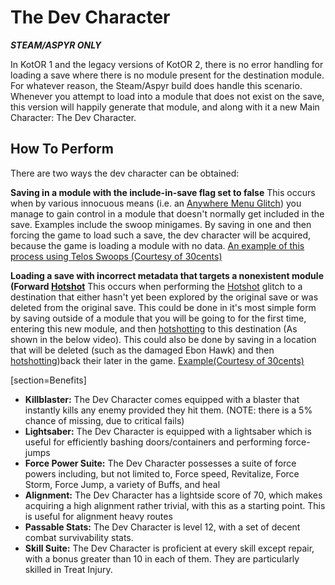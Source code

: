 # The Dev Character


***STEAM/ASPYR ONLY***

In KotOR 1 and the legacy versions of KotOR 2, there is no error handling for loading a save where there is no module present for the destination module. For whatever reason, the Steam/Aspyr build does handle this scenario. Whenever you attempt to load into a module that does not exist on the save, this version will happily generate that module, and along with it a new Main Character: The Dev Character.

## How To Perform
There are two ways the dev character can be obtained:

**Saving in a module with the include-in-save flag set to false**
This occurs when by various innocuous means (i.e. an [Anywhere Menu Glitch](../Major%20Glitches/Anywhere%20Menu%20Glitch)) you manage to gain control in a module that doesn't normally get included in the save. Examples include the swoop minigames. By saving in one and then forcing the game to load such a save, the dev character will be acquired, because the game is loading a module with no data.
[An example of this process using Telos Swoops (Courtesy of 30cents)](https://www.youtube.com/watch?v=raw-Y2hrWIE)

**Loading a save with incorrect metadata that targets a nonexistent module (Forward [Hotshot](../Major%20Glitches/Hotshot)**
This occurs when performing the [Hotshot](../Major%20Glitches/Hotshot) glitch to a destination that either hasn't yet been explored by the original save or was deleted from the original save. This could be done in it's most simple form by saving outside of a module that you will be going to for the first time, entering this new module, and then [hotshotting](../Major%20Glitches/Hotshot) to this destination (As shown in the below video). This could also be done by saving in a location that will be deleted (such as the damaged Ebon Hawk) and then [hotshotting](../Major%20Glitches/Hotshot))back their later in the game.
[Example(Courtesy of 30cents)](https://www.youtube.com/watch?v=TkfQiiSWClE&feature=emb_imp_woyt)

[section=Benefits]
- **Killblaster:** The Dev Character comes equipped with a blaster that instantly kills any enemy provided they hit them. (NOTE: there is a 5% chance of missing, due to critical fails)
- **Lightsaber:** The Dev Character is equipped with a lightsaber which is useful for efficiently bashing doors/containers and performing force-jumps
- **Force Power Suite:** The Dev Character possesses a suite of force powers including, but not limited to, Force speed, Revitalize, Force Storm, Force Jump, a variety of Buffs, and heal
- **Alignment:** The Dev Character has a lightside score of 70, which makes acquiring a high alignment rather trivial, with this as a starting point. This is useful for alignment heavy routes
- **Passable Stats:** The Dev Character is level 12, with a set of decent combat survivability stats.
- **Skill Suite:** The Dev Character is proficient at every skill except repair, with a bonus greater than 10 in each of them. They are particularly skilled in Treat Injury.
